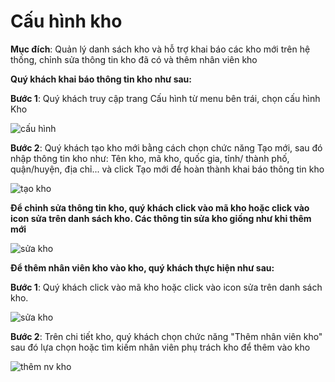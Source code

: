 # Cấu hình kho

**Mục đích**: Quản lý danh sách kho và hỗ trợ khai báo các kho mới trên hệ thống, chỉnh sửa thông tin kho đã có và thêm nhân viên kho

**Quý khách khai báo thông tin kho như sau:**

**Bước 1**: Quý khách truy cập trang Cấu hình từ menu bên trái, chọn cấu hình Kho

![c&#x1EA5;u h&#xEC;nh](https://user-images.githubusercontent.com/75357871/101134329-c79fac00-363c-11eb-8185-8150230d4ffd.png)

**Bước 2**: Quý khách tạo kho mới bằng cách chọn chức năng Tạo mới, sau đó nhập thông tin kho như: Tên kho, mã kho, quốc gia, tỉnh/ thành phố, quận/huyện, địa chỉ... và click Tạo mới để hoàn thành khai báo thông tin kho

![t&#x1EA1;o kho](https://user-images.githubusercontent.com/75357871/101136807-6e397c00-3640-11eb-95e1-728fe3ff677b.png)

**Để chỉnh sửa thông tin kho, quý khách click vào mã kho hoặc click vào icon sửa trên danh sách kho. Các thông tin sửa kho giống như khi thêm mới**

![s&#x1EED;a kho](https://user-images.githubusercontent.com/75357871/101137233-18b19f00-3641-11eb-85ed-f7ce24f3f707.png)

**Để thêm nhân viên kho vào kho, quý khách thực hiện như sau:**

**Bước 1**: Quý khách click vào mã kho hoặc click vào icon sửa trên danh sách kho.

![s&#x1EED;a kho](https://user-images.githubusercontent.com/75357871/101137290-3121b980-3641-11eb-852e-3752f8710662.png)

**Bước 2**: Trên chi tiết kho, quý khách chọn chức năng "Thêm nhân viên kho" sau đó lựa chọn hoặc tìm kiếm nhân viên phụ trách kho để thêm vào kho

![th&#xEA;m nv kho](https://user-images.githubusercontent.com/75357871/101140362-721bcd00-3645-11eb-9f76-7d388661bd00.png)

